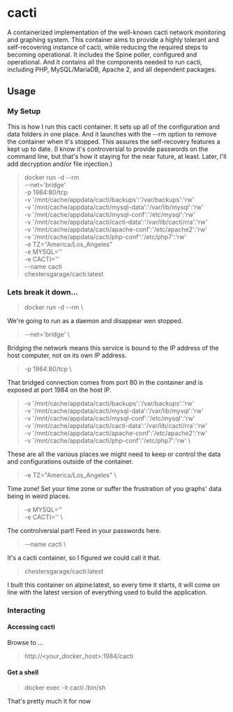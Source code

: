 # cacti

A containerized implementation of the well-known cacti network monitoring and graphing system. This container aims to provide a highly tolerant and self-recovering instance of cacti, while reducing the required steps to becoming operational. It includes the Spine poller, configured and operational. And it contains all the components needed to run cacti, including PHP, MySQL/MariaDB, Apache 2, and all dependent packages.

## Usage

### My Setup

This is how I run this cacti container.  It sets up all of the configuration and data folders in one place.  And it launches with the --rm option to remove the container when it's stopped.  This assures the self-recovery features a kept up to date.  (I know it's controversial to provide passwords on the command line, but that's how it staying for the near future, at least.  Later, I'll add decryption and/or file injection.)

> docker run -d --rm \
> --net='bridge' \
> -p 1984:80/tcp \
> -v '/mnt/cache/appdata/cacti/backups':'/var/backups':'rw' \
> -v '/mnt/cache/appdata/cacti/mysql-data':'/var/lib/mysql':'rw' \
> -v '/mnt/cache/appdata/cacti/mysql-conf':'/etc/mysql':'rw' \
> -v '/mnt/cache/appdata/cacti/cacti-data':'/var/lib/cacti/rra':'rw' \
> -v '/mnt/cache/appdata/cacti/apache-conf':'/etc/apache2':'rw' \
> -v '/mnt/cache/appdata/cacti/php-conf':'/etc/php7':'rw' \
> -e TZ="America/Los_Angeles" \
> -e MYSQL='<mysql root password>' \
> -e CACTI='<cacti user db password>' \
> --name cacti \
> chestersgarage/cacti:latest

### Lets break it down...

> docker run -d --rm \

We're going to run as a daemon and disappear wen stopped.

> --net='bridge' \

Bridging the network means this service is bound to the IP address of the host computer, not on its own IP address.

> -p 1984:80/tcp \

That bridged connection comes from port 80 in the container and is exposed at port 1984 on the host IP.

> -v '/mnt/cache/appdata/cacti/backups':'/var/backups':'rw' \
> -v '/mnt/cache/appdata/cacti/mysql-data':'/var/lib/mysql':'rw' \
> -v '/mnt/cache/appdata/cacti/mysql-conf':'/etc/mysql':'rw' \
> -v '/mnt/cache/appdata/cacti/cacti-data':'/var/lib/cacti/rra':'rw' \
> -v '/mnt/cache/appdata/cacti/apache-conf':'/etc/apache2':'rw' \
> -v '/mnt/cache/appdata/cacti/php-conf':'/etc/php7':'rw' \

These are all the various places we might need to keep or control the data and configurations outside of the container.

> -e TZ="America/Los_Angeles" \

Time zone! Set your time zone or suffer the frustration of you graphs' data being in weird places.

> -e MYSQL='<mysql root password>' \
> -e CACTI='<cacti user db password>' \

The controlversial part!  Feed in your passwords here.

> --name cacti \

It's a cacti container, so I figured we could call it that.

> chestersgarage/cacti:latest

I built this container on alpine:latest, so every time it starts, it will come on line with the latest version of everything used to build the application.  

### Interacting

#### Accessing cacti

Browse to ...

> http://<your_docker_host>:1984/cacti

#### Get a shell

> docker exec -it cacti /bin/sh

That's pretty much it for now